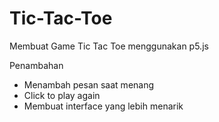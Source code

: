 # Tic-Tac-Toe

Membuat Game Tic Tac Toe menggunakan p5.js 

Penambahan
+ Menambah pesan saat menang
+ Click to play again
+ Membuat interface yang lebih menarik
